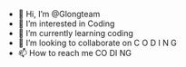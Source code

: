 - 👋 Hi, I’m @Glongteam
- 👀 I’m interested in Coding
- 🌱 I’m currently learning coding
- 💞️ I’m looking to collaborate on C O D I N G
- 📫 How to reach me CO DI NG

<!---
Glongteam/Glongteam is a ✨ special ✨ repository because its `README.md` (this file) appears on your GitHub profile.
You can click the Preview link to take a look at your changes.
--->

